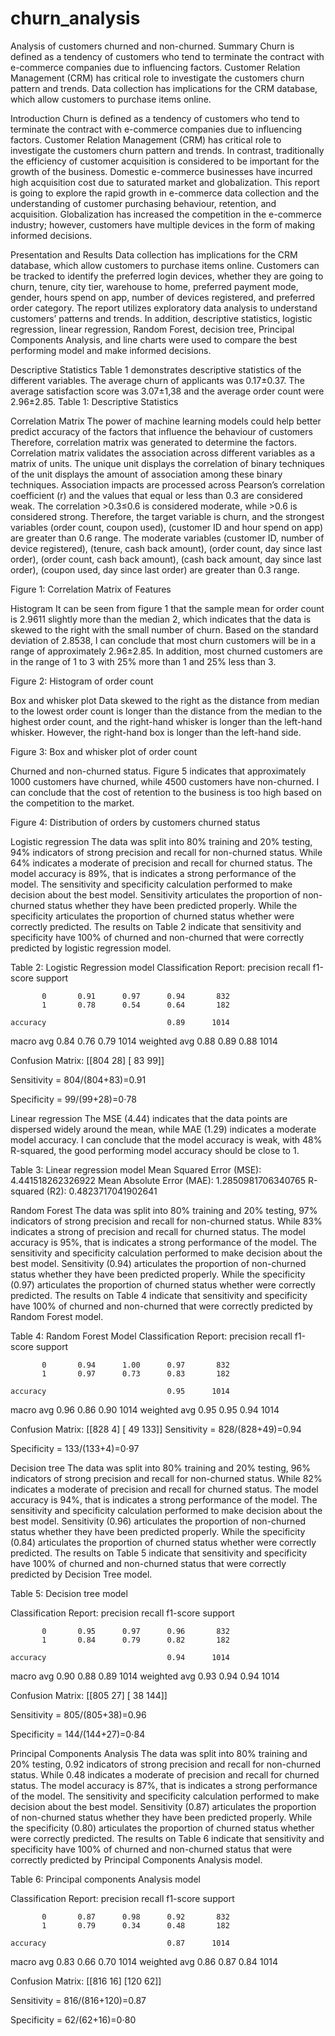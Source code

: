 # churn_analysis
Analysis of customers churned and non-churned.
Summary
Churn is defined as a tendency of customers who tend to terminate the contract with e-commerce companies due to influencing factors. Customer Relation Management (CRM) has critical role to investigate the customers churn pattern and trends. Data collection has implications for the CRM database, which allow customers to purchase items online.

Introduction
Churn is defined as a tendency of customers who tend to terminate the contract with e-commerce companies due to influencing factors. Customer Relation Management (CRM) has critical role to investigate the customers churn pattern and trends. In contrast, traditionally the efficiency of customer acquisition is considered to be important for the growth of the business. Domestic e-commerce businesses have incurred high acquisition cost due to saturated market and globalization. This report is going to explore the rapid growth in e-commerce data collection and the understanding of customer purchasing behaviour, retention, and acquisition. Globalization has increased the competition in the e-commerce industry; however, customers have multiple devices in the form of making informed decisions.

Presentation and Results
Data collection has implications for the CRM database, which allow customers to purchase items online. Customers can be tracked to identify the preferred login devices, whether they are going to churn, tenure, city tier, warehouse to home, preferred payment mode, gender, hours spend on app, number of devices registered, and preferred order category. The report utilizes exploratory data analysis to understand customers’ patterns and trends. In addition, descriptive statistics, logistic regression, linear regression, Random Forest, decision tree, Principal Components Analysis, and line charts were used to compare the best performing model and make informed decisions. 

Descriptive Statistics
Table 1 demonstrates descriptive statistics of the different variables. The average churn of applicants was 0.17±0.37. The average satisfaction score was 3.07±1,38 and the average order count were 2.96±2.85. 
Table 1:  Descriptive Statistics
  
 


Correlation Matrix
The power of machine learning models could help better predict accuracy of the factors that influence the behaviour of  customers Therefore, correlation matrix was generated to determine the factors. Correlation matrix validates the association across different variables as a matrix of units. The unique unit displays the correlation of binary techniques of the unit displays the amount of association among these binary techniques. Association impacts are processed across Pearson’s correlation coefficient (r) and the values that equal or less than 0.3 are considered weak. The correlation >0.3≤0.6 is considered moderate, while >0.6 is considered strong. Therefore, the target variable is churn, and the strongest variables (order count, coupon used), (customer ID and hour spend on app) are greater than 0.6 range. The moderate variables (customer ID, number of device registered), (tenure, cash back amount), (order count, day since last order), (order count, cash back amount), (cash back amount, day since last order), (coupon used, day since last order) are greater than 0.3 range.


















Figure 1: Correlation Matrix of Features

 

Histogram
It can be seen from figure 1 that the sample mean for order count is 2.9611 slightly more than the median 2, which indicates that the data is skewed to the right with the small number of churn. Based on the standard deviation of 2.8538, I can conclude that most churn customers will be in a range of approximately 2.96±2.85. In addition, most churned customers are in the range of 1 to 3 with 25% more than 1 and 25% less than 3.





Figure 2: Histogram of order count



 

Box and whisker plot
Data skewed to the right as the distance from median to the lowest order count is longer than the distance from the median to the highest order count, and the right-hand whisker is longer than the left-hand whisker. However, the right-hand box is longer than the left-hand side.








Figure 3: Box and whisker plot of order count
 

Churned and non-churned status.
Figure 5 indicates that approximately 1000 customers have churned, while 4500 customers have non-churned. I can conclude that the cost of retention to the business is too high based on the competition to the market.









Figure 4: Distribution of orders by customers churned status


 


Logistic regression
The data was split into 80% training and 20% testing, 94% indicators of strong precision and recall for non-churned status. While 64% indicates a moderate of precision and recall for churned status. The model accuracy is 89%, that is indicates a strong performance of the model.
The sensitivity and specificity calculation performed to make decision about the best model. Sensitivity articulates the proportion of non-churned status whether they have been predicted properly. While the specificity articulates the proportion of churned status whether were correctly predicted.
The results on Table 2 indicate that sensitivity and specificity have 100% of churned and non-churned that were correctly predicted by logistic regression model. 




Table 2: Logistic Regression model
Classification Report:
              precision    recall  f1-score   support

           0       0.91      0.97      0.94       832
           1       0.78      0.54      0.64       182

    accuracy                           0.89      1014
   macro avg       0.84      0.76      0.79      1014
weighted avg       0.88      0.89      0.88      1014

Confusion Matrix:
[[804  28]
 [ 83  99]]

Sensitivity = 804/(804+83)=0.91

Specificity =  99/(99+28)=0⋅78       

Linear regression
The MSE (4.44) indicates that the data points are dispersed widely around the mean, while MAE (1.29) indicates a moderate model accuracy. I can conclude that the model accuracy is weak, with 48% R-squared, the good performing model accuracy should be close to 1.


Table 3: Linear regression model
Mean Squared Error (MSE): 4.441518262326922
Mean Absolute Error (MAE): 1.2850981706340765
R-squared (R2): 0.4823717041902641

Random Forest
The data was split into 80% training and 20% testing, 97% indicators of strong precision and recall for non-churned status. While 83% indicates a strong of precision and recall for churned status. The model accuracy is 95%, that is indicates a strong performance of the model.
The sensitivity and specificity calculation performed to make decision about the best model. Sensitivity (0.94) articulates the proportion of non-churned status whether they have been predicted properly. While the specificity (0.97) articulates the proportion of churned status whether were correctly predicted.
The results on Table 4 indicate that sensitivity and specificity have 100% of churned and non-churned that were correctly predicted by Random Forest model. 


Table 4: Random Forest Model
Classification Report:
              precision    recall  f1-score   support

           0       0.94      1.00      0.97       832
           1       0.97      0.73      0.83       182

    accuracy                           0.95      1014
   macro avg       0.96      0.86      0.90      1014
weighted avg       0.95      0.95      0.94      1014

Confusion Matrix:
[[828   4]
 [ 49 133]]
Sensitivity = 828/(828+49)=0.94

Specificity =  133/(133+4)=0⋅97       

Decision tree
The data was split into 80% training and 20% testing, 96% indicators of strong precision and recall for non-churned status. While 82% indicates a moderate of precision and recall for churned status. The model accuracy is 94%, that is indicates a strong performance of the model.
The sensitivity and specificity calculation performed to make decision about the best model. Sensitivity (0.96) articulates the proportion of non-churned status whether they have been predicted properly. While the specificity (0.84) articulates the proportion of churned status whether were correctly predicted.
The results on Table 5 indicate that sensitivity and specificity have 100% of churned and non-churned status that were correctly predicted by Decision Tree model. 



Table 5: Decision tree model

Classification Report:
              precision    recall  f1-score   support

           0       0.95      0.97      0.96       832
           1       0.84      0.79      0.82       182

    accuracy                           0.94      1014
   macro avg       0.90      0.88      0.89      1014
weighted avg       0.93      0.94      0.94      1014

Confusion Matrix:
[[805  27]
 [ 38 144]]

Sensitivity = 805/(805+38)=0.96

Specificity =  144/(144+27)=0⋅84       

Principal Components Analysis
The data was split into 80% training and 20% testing, 0.92 indicators of strong precision and recall for non-churned status. While 0.48 indicates a moderate of precision and recall for churned status. The model accuracy is 87%, that is indicates a strong performance of the model.
The sensitivity and specificity calculation performed to make decision about the best model. Sensitivity (0.87) articulates the proportion of non-churned status whether they have been predicted properly. While the specificity (0.80) articulates the proportion of churned status whether were correctly predicted.
The results on Table 6 indicate that sensitivity and specificity have 100% of churned and non-churned status that were correctly predicted by Principal Components Analysis model. 


Table 6: Principal components Analysis model

Classification Report:
              precision    recall  f1-score   support

           0       0.87      0.98      0.92       832
           1       0.79      0.34      0.48       182

    accuracy                           0.87      1014
   macro avg       0.83      0.66      0.70      1014
weighted avg       0.86      0.87      0.84      1014

Confusion Matrix:
[[816  16]
 [120  62]]

Sensitivity = 816/(816+120)=0.87

Specificity =  62/(62+16)=0⋅80       



